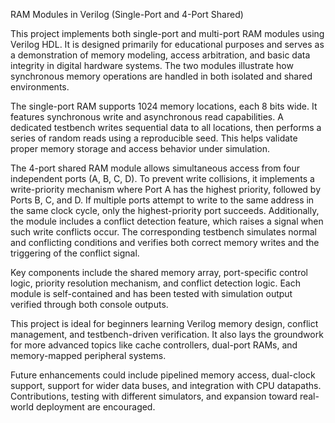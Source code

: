 RAM Modules in Verilog (Single-Port and 4-Port Shared)

This project implements both single-port and multi-port RAM modules using Verilog HDL. It is designed primarily for educational purposes and serves as a demonstration of memory modeling, access arbitration, and basic data integrity in digital hardware systems. The two modules illustrate how synchronous memory operations are handled in both isolated and shared environments.

The single-port RAM supports 1024 memory locations, each 8 bits wide. It features synchronous write and asynchronous read capabilities. A dedicated testbench writes sequential data to all locations, then performs a series of random reads using a reproducible seed. This helps validate proper memory storage and access behavior under simulation.

The 4-port shared RAM module allows simultaneous access from four independent ports (A, B, C, D). To prevent write collisions, it implements a write-priority mechanism where Port A has the highest priority, followed by Ports B, C, and D. If multiple ports attempt to write to the same address in the same clock cycle, only the highest-priority port succeeds. Additionally, the module includes a conflict detection feature, which raises a signal when such write conflicts occur. The corresponding testbench simulates normal and conflicting conditions and verifies both correct memory writes and the triggering of the conflict signal.

Key components include the shared memory array, port-specific control logic, priority resolution mechanism, and conflict detection logic. Each module is self-contained and has been tested with simulation output verified through both console outputs.

This project is ideal for beginners learning Verilog memory design, conflict management, and testbench-driven verification. It also lays the groundwork for more advanced topics like cache controllers, dual-port RAMs, and memory-mapped peripheral systems.

Future enhancements could include pipelined memory access, dual-clock support, support for wider data buses, and integration with CPU datapaths. Contributions, testing with different simulators, and expansion toward real-world deployment are encouraged.
